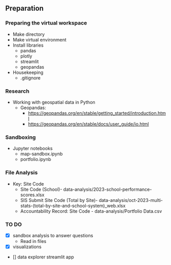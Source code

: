 ## Preparation
### Preparing the virtual workspace
- Make directory
- Make virtual environment
- Install libraries
	- pandas
	- plotly
	- streamlit
	- geopandas
- Housekeeping
	- .gitignore
	
### Research 
- Working with geospatial data in Python
	- Geopandas:
		- https://geopandas.org/en/stable/getting_started/introduction.html
		- https://geopandas.org/en/stable/docs/user_guide/io.html
	
### Sandboxing
- Jupyter notebooks
	- map-sandbox.ipynb
	- portfolio.ipynb

### File Analysis
- Key: Site Code
	- Site Code (School)- data-analysis/2023-school-performance-scores.xlsx
	- SIS Submit Site Code (Total by Site)- data-analysis/oct-2023-multi-stats-(total-by-site-and-school-system)_web.xlsx
	- Accountability Record: Site Code - data-analysis/Portfolio Data.csv

### TO DO
- [x] sandbox analysis to answer questions
	- Read in files
- [x] visualizations
- [] data explorer streamlit app